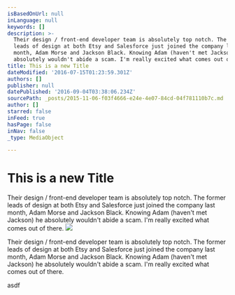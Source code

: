 ```yaml
---
isBasedOnUrl: null
inLanguage: null
keywords: []
description: >-
  Their design / front-end developer team is absolutely top notch. The former
  leads of design at both Etsy and Salesforce just joined the company last
  month, Adam Morse and Jackson Black. Knowing Adam (haven't met Jackson) he
  absolutely wouldn't abide a scam. I'm really excited what comes out of there.
title: This is a new Title
dateModified: '2016-07-15T01:23:59.301Z'
authors: []
publisher: null
datePublished: '2016-09-04T03:38:06.234Z'
sourcePath: _posts/2015-11-06-f03f4666-e24e-4e07-84cd-04f781110b7c.md
author: []
starred: false
inFeed: true
hasPage: false
inNav: false
_type: MediaObject

---
```

# This is a new Title

Their design / front-end developer team is absolutely top notch. The former leads of design at both Etsy and Salesforce just joined the company last month, Adam Morse and Jackson Black. Knowing Adam (haven't met Jackson) he absolutely wouldn't abide a scam. I'm really excited what comes out of there.
![](https://the-grid-user-content.s3-us-west-2.amazonaws.com/9f576ff5-95e2-43c3-8b40-837fd6bde6f8.JPG)

Their design / front-end developer team is absolutely top notch. The former leads of design at both Etsy and Salesforce just joined the company last month, Adam Morse and Jackson Black. Knowing Adam (haven't met Jackson) he absolutely wouldn't abide a scam. I'm really excited what comes out of there.

asdf